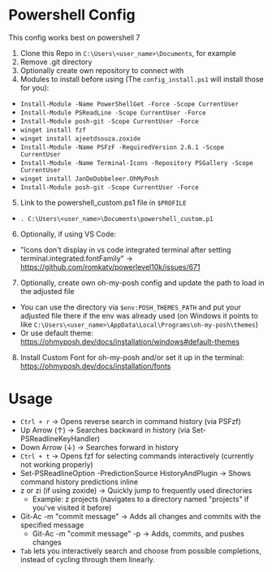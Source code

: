 # Powershell Config

This config works best on powershell 7

1. Clone this Repo in `C:\Users\<user_name>\Documents`, for example
2. Remove .git directory
3. Optionally create own repository to connect with
4. Modules to install before using (The `config_install.ps1` will install those for you):
  - `Install-Module -Name PowerShellGet -Force -Scope CurrentUser`
  - `Install-Module PSReadLine -Scope CurrentUser -Force`
  - `Install-Module posh-git -Scope CurrentUser -Force`
  - `winget install fzf`
  - `winget install ajeetdsouza.zoxide`
  - `Install-Module -Name PSFzF -RequiredVersion 2.6.1 -Scope CurrentUser`
  - `Install-Module -Name Terminal-Icons -Repository PSGallery -Scope CurrentUser`
  - `winget install JanDeDobbeleer.OhMyPosh`
  - `Install-Module posh-git -Scope CurrentUser -Force`
5. Link to the powershell_custom.ps1 file in `$PROFILE`
  - `. C:\Users\<user_name>\Documents\powershell_custom.p1`
6. Optionally, if using VS Code:
  - "Icons don't display in vs code integrated terminal after setting terminal.integrated.fontFamily" -> https://github.com/romkatv/powerlevel10k/issues/671
7. Optionally, create own oh-my-posh config and update the path to load in the adjusted file
  - You can use the directory via `$env:POSH_THEMES_PATH` and put your adjusted file there if the env was already used (on Windows it points to like `C:\Users\<user_name>\AppData\Local\Programs\oh-my-posh\themes`) 
  - Or use default theme: https://ohmyposh.dev/docs/installation/windows#default-themes
8. Install Custom Font for oh-my-posh and/or set it up in the terminal: https://ohmyposh.dev/docs/installation/fonts


# Usage
- `Ctrl + r` → Opens reverse search in command history (via PSFzf)
- Up Arrow (↑) → Searches backward in history (via Set-PSReadlineKeyHandler)
- Down Arrow (↓) → Searches forward in history
- `Ctrl + t` → Opens fzf for selecting commands interactively (currently not working properly)
- Set-PSReadlineOption -PredictionSource HistoryAndPlugin → Shows command history predictions inline
- z or zi (if using zoxide) → Quickly jump to frequently used directories
  - Example: z projects (navigates to a directory named "projects" if you've visited it before)
- Git-Ac -m "commit message" → Adds all changes and commits with the specified message
  - Git-Ac -m "commit message" -p → Adds, commits, and pushes changes
- `Tab` lets you interactively search and choose from possible completions, instead of cycling through them linearly.
